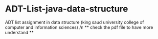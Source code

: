 # ADT-List-java-data-structure
ADT list assignment in data structure  (king saud university college of computer and information sciences) /n
** check the pdf file to have more understand ** 
